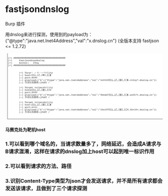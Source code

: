 # fastjsondnslog
Burp 插件

用dnslog来进行探测，使用到的payload为：{"@type":"java.net.Inet4Address","val":"x.dnslog.cn"}   (全版本支持 fastjson <= 1.2.72)

![Image text](https://github.com/f0ng/fastjsondnslog/blob/master/1.png)

#### 马赛克处为靶机host
### 1.可以看到哪个域名的，当请求数量多了，网络延迟，会造成A请求与B请求混淆，这样在请求的dnslog加上host可以起到唯一标识作用
### 2.可以看到请求的方法、路径
### 3.识别Content-Type类型为json才会发送请求，并不是所有请求都会发送该请求，且做到了三个请求探测
